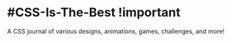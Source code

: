 # #CSS-Is-The-Best !important
A CSS journal of various designs, animations, games, challenges, and more! 
